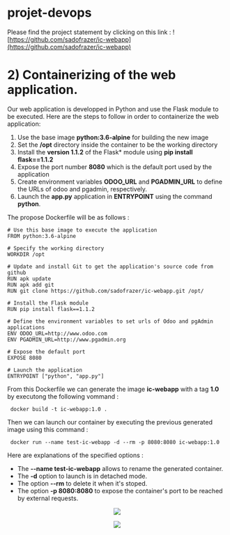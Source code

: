 # projet-devops
Please find the project statement by clicking on this link : ![https://github.com/sadofrazer/ic-webapp](https://github.com/sadofrazer/ic-webapp)

# 2) Containerizing of the web application. 
Our web application is developped in Python and use the Flask module to be executed. Here are the steps to follow in order to containerize the web application: 

1. Use the base image **python:3.6-alpine** for building the new image
2. Set the **/opt** directory inside the container to be the working directory
3. Install  the **version 1.1.2** of the Flask* module using **pip install flask==1.1.2**
4. Expose the port number **8080** which is the default port used by the application
5. Create environment variables **ODOO_URL** and **PGADMIN_URL** to define the URLs of odoo and pgadmin, respectively.
6. Launch the **app.py** application in **ENTRYPOINT** using the command **python**.

The propose Dockerfile will be as follows : 
```
# Use this base image to execute the application
FROM python:3.6-alpine

# Specify the working directory
WORKDIR /opt

# Update and install Git to get the application's source code from github 
RUN apk update
RUN apk add git
RUN git clone https://github.com/sadofrazer/ic-webapp.git /opt/ 

# Install the Flask module 
RUN pip install flask==1.1.2

# Define the environment variables to set urls of Odoo and pgAdmin applications
ENV ODOO_URL=http://www.odoo.com
ENV PGADMIN_URL=http://www.pgadmin.org

# Expose the default port
EXPOSE 8080

# Launch the application
ENTRYPOINT ["python", "app.py"]
```
From this Dockerfile we can generate the image **ic-webapp** with a tag **1.0** by executong the following vommand : 

```
 docker build -t ic-webapp:1.0 .
```
Then we can launch our container by executing the previous generated image using this command :

```
 docker run --name test-ic-webapp -d --rm -p 8080:8080 ic-webapp:1.0
```
Here are explanations of the specified options : 

- The **--name test-ic-webapp** allows to rename the generated container.
- The **-d** option to launch is in detached mode.
- The option **--rm** to delete it when it's stoped.
- The option **-p 8080:8080** to expose the container's port to be reached by external requests.


<p align="center">
<img src="https://user-images.githubusercontent.com/40942166/228029592-8d3330da-c61e-4386-8f95-07dde5c28b68.png">
</p>

<p align="center">
<img src="https://user-images.githubusercontent.com/40942166/228032519-f4620e02-fbbe-4746-817d-1ee6ccf59157.png">
</p>
